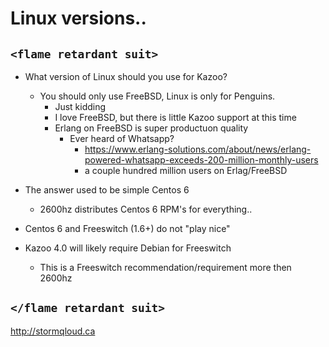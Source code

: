 # Linux versions..

## ```<flame retardant suit>```

* What version of Linux should you use for Kazoo?
  * You should only use FreeBSD, Linux is only for Penguins.
    * Just kidding
    * I love FreeBSD, but there is little Kazoo support at this time
    * Erlang on FreeBSD is super productuon quality
      * Ever heard of Whatsapp?
        *  https://www.erlang-solutions.com/about/news/erlang-powered-whatsapp-exceeds-200-million-monthly-users
        * a couple hundred million users on Erlag/FreeBSD

* The answer used to be simple Centos 6
  * 2600hz distributes Centos 6 RPM's for everything..

* Centos 6 and Freeswitch (1.6+) do not "play nice"

* Kazoo 4.0 will likely require Debian for Freeswitch   
  * This is a Freeswitch recommendation/requirement more then 2600hz

## ```</flame retardant suit>```

http://stormqloud.ca
